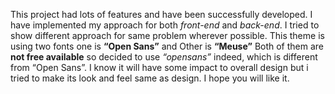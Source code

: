 This project had lots of features and have been successfully developed. I have implemented my approach for both _front-end_ and _back-end_. I tried to show different approach for same problem wherever possible. This theme is using two fonts one is **“Open Sans”** and Other is **“Meuse”** Both of them are **not free available** so decided to use _“opensans”_ indeed, which is different from “Open Sans”. I know it will have some impact to overall design but i tried to make its look and feel same as design. I hope you will like it.
